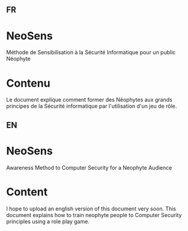 ## FR
# NeoSens
Méthode de Sensibilisation à la Sécurité Informatique pour un public Néophyte

# Contenu
Le document explique comment former des Néophytes aux grands principes de la Sécurité 
informatique par l'utilisation d'un jeu de rôle.

## EN
# NeoSens
Awareness Method to Computer Security for a Neophyte Audience

# Content
I hope to upload an english version of this document very soon. 
This document explains how to train neophyte people to Computer Security principles 
using a role play game. 
